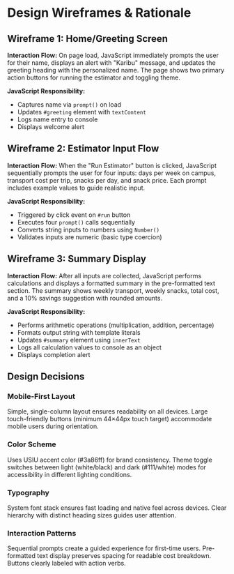 # Design Wireframes & Rationale

## Wireframe 1: Home/Greeting Screen
**Interaction Flow:**
On page load, JavaScript immediately prompts the user for their name, displays an alert with "Karibu" message, and updates the greeting heading with the personalized name. The page shows two primary action buttons for running the estimator and toggling theme.

**JavaScript Responsibility:**
- Captures name via `prompt()` on load
- Updates `#greeting` element with `textContent`
- Logs name entry to console
- Displays welcome alert

## Wireframe 2: Estimator Input Flow
**Interaction Flow:**
When the "Run Estimator" button is clicked, JavaScript sequentially prompts the user for four inputs: days per week on campus, transport cost per trip, snacks per day, and snack price. Each prompt includes example values to guide realistic input.

**JavaScript Responsibility:**
- Triggered by click event on `#run` button
- Executes four `prompt()` calls sequentially
- Converts string inputs to numbers using `Number()`
- Validates inputs are numeric (basic type coercion)

## Wireframe 3: Summary Display
**Interaction Flow:**
After all inputs are collected, JavaScript performs calculations and displays a formatted summary in the pre-formatted text section. The summary shows weekly transport, weekly snacks, total cost, and a 10% savings suggestion with rounded amounts.

**JavaScript Responsibility:**
- Performs arithmetic operations (multiplication, addition, percentage)
- Formats output string with template literals
- Updates `#summary` element using `innerText`
- Logs all calculation values to console as an object
- Displays completion alert

## Design Decisions

### Mobile-First Layout
Simple, single-column layout ensures readability on all devices. Large touch-friendly buttons (minimum 44×44px touch target) accommodate mobile users during orientation.

### Color Scheme
Uses USIU accent color (#3a86ff) for brand consistency. Theme toggle switches between light (white/black) and dark (#111/white) modes for accessibility in different lighting conditions.

### Typography
System font stack ensures fast loading and native feel across devices. Clear hierarchy with distinct heading sizes guides user attention.

### Interaction Patterns
Sequential prompts create a guided experience for first-time users. Pre-formatted text display preserves spacing for readable cost breakdown. Buttons clearly labeled with action verbs.
